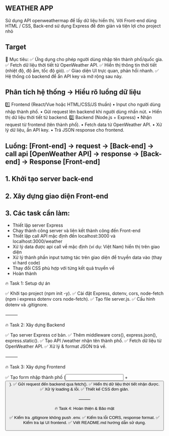 ## WEATHER APP
Sử dụng API openweathermap để lấy dữ liệu hiển thị.
Với Front-end dùng HTML / CSS, Back-end sử dụng Express để đơn giản và tiện lợi cho project nhỏ

## Target
🎯 Mục tiêu:
✅ Ứng dụng cho phép người dùng nhập tên thành phố/quốc gia.
✅ Fetch dữ liệu thời tiết từ OpenWeather API.
✅ Hiển thị thông tin thời tiết (nhiệt độ, độ ẩm, tốc độ gió).
✅ Giao diện UI trực quan, phản hồi nhanh.
✅ Hệ thống có backend để ẩn API key và mở rộng sau này.

## Phân tích hệ thống -> Hiểu rõ luồng dữ liệu
1️⃣ Frontend (React/Vue hoặc HTML/CSS/JS thuần)
	•	Input cho người dùng nhập thành phố.
	•	Gửi request lên backend khi người dùng nhấn nút.
	•	Hiển thị dữ liệu thời tiết từ backend.
2️⃣ Backend (Node.js + Express)
	•	Nhận request từ frontend (tên thành phố).
	•	Fetch data từ OpenWeather API.
	•	Xử lý dữ liệu, ẩn API key.
	•	Trả JSON response cho frontend.
## Luồng: [Front-end] -> request -> [Back-end] -> call api [OpenWeather API] -> response -> [Back-end] -> Response [Front-end]

## 1. Khởi tạo server back-end
## 2. Xây dựng giao diện Front-end
## 3. Các task cần làm:
- Thiết lập server Express
- Chạy thành công server và liên kết thành công đến Front-end
- Thiết lập call API mặc định đến localhost:3000 và localhost:3000/weather
- Xử lý data được api call về mặc định (ví dụ: Việt Nam) hiển thị trên giao diện
- Xử lý thành phần input tương tác trên giao diện để truyền data vào (thay vì hard code)
- Thay đổi CSS phù hợp với từng kết quả truyền về
- Hoàn thành


🔥 Task 1: Setup dự án

✅ Khởi tạo project (npm init -y).
✅ Cài đặt Express, dotenv, cors, node-fetch (npm i express dotenv cors node-fetch).
✅ Tạo file server.js.
✅ Cấu hình dotenv và .gitignore.

⸻

🔥 Task 2: Xây dựng Backend

✅ Tạo server Express cơ bản.
✅ Thêm middleware cors(), express.json(), express.static().
✅ Tạo API /weather nhận tên thành phố.
✅ Fetch dữ liệu từ OpenWeather API.
✅ Xử lý & format JSON trả về.

⸻

🔥 Task 3: Xây dựng Frontend

✅ Tạo form nhập thành phố (<input> + <button>).
✅ Gửi request đến backend qua fetch().
✅ Hiển thị dữ liệu thời tiết nhận được.
✅ Xử lý loading & lỗi.
✅ Thiết kế CSS đơn giản.

⸻

🔥 Task 4: Hoàn thiện & Bảo mật

✅ Kiểm tra .gitignore không push .env.
✅ Kiểm tra lỗi CORS, response format.
✅ Kiểm tra lại UI frontend.
✅ Viết README.md hướng dẫn sử dụng.
